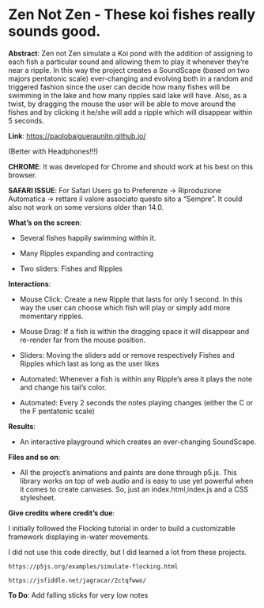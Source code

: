 # Zen Not Zen - These koi fishes really sounds good. 

**Abstract**:
Zen not Zen simulate a Koi pond with the addition of assigning to each fish a particular sound and allowing them to play it whenever they’re near a ripple. In this way the project creates a SoundScape (based on two majors pentatonic scale) ever-changing and evolving both in a random and triggered fashion since the user can decide how many fishes will be swimming in the lake and how many ripples said lake will have. Also, as a twist, by dragging the mouse the user will be able to move around the fishes and by clicking it he/she will add a ripple which will disappear within 5 seconds.

**Link**: https://paolobaigueraunitn.github.io/

(Better with Headphones!!!)

**CHROME**: It was developed for Chrome and should work at his best on this browser.

**SAFARI ISSUE**: For Safari Users go to Preferenze -> Riproduzione Automatica -> rettare il valore associato questo sito a “Sempre”. It could also not work on some versions older than 14.0.

**What’s on the screen**: 

- Several fishes happily swimming within it. 

- Many Ripples expanding and contracting

- Two sliders: Fishes and Ripples

**Interactions**:

- Mouse Click: Create a new Ripple that lasts for only 1 second. In this way the user can choose which fish will play or simply add more momentary ripples.

- Mouse Drag: If a fish is within the dragging space it will disappear and re-render far from the mouse position.

- Sliders: Moving the sliders add or remove respectively Fishes and Ripples which last as long as the user likes

- Automated: Whenever a fish is within any Ripple’s area it plays the note and change his tail’s color. 

- Automated: Every 2 seconds the notes playing changes (either the C or the F pentatonic scale)

**Results**:

- An interactive playground which creates an ever-changing 
	SoundScape. 

		
**Files and so on**:

- All the project’s animations and paints are done through p5.js. This library works on top of web audio and is easy to use yet powerful when it comes to create canvases.
	So, just an index.html,index.js and a CSS stylesheet.

**Give credits where credit’s due**:

I initially followed the Flocking tutorial in order to 	build a customizable framework displaying in-water movements. 

I did not use this code directly, but I did learned a 	lot from these projects.

	https://p5js.org/examples/simulate-flocking.html
	
	https://jsfiddle.net/jagracar/2ctqfwwo/

**To Do**:
	Add falling sticks for very low notes